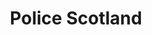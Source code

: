 ---
schema: default
title: Police Scotland
description: an agency of the Scottish Government
logo: '/img/org_logos/police_scotland.png'
type:
- Other agency
portal_url: ''
org_url: https://www.scotland.police.uk/
twitter_handle: policescotland
wikidata_org_qid: Q7209499
wdtk_id: police_scotland
---